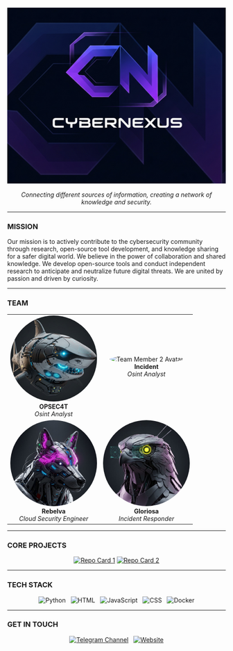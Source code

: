 <!-- 
=============================================================================================================================
 FINAL VERSION - POSITION SWAP
=============================================================================================================================
 The positions of the HTML and JavaScript badges have been swapped as requested.
=============================================================================================================================== 
-->

<p align="center">
  <!-- REPLACE WITH THE URL OF YOUR LOGO UPLOADED TO GITHUB -->
  <img src="https://github.com/CyberNexus-Team/CyberNexus-Team/blob/main/Logo.png?raw=true" alt="CyberNexus-Team Logo" width="650"/>
</p>

<p align="center">
  <i>Connecting different sources of information, creating a network of knowledge and security.</i>
</p>

---
### MISSION

Our mission is to actively contribute to the
cybersecurity community through research, open-source tool development,
and knowledge sharing for a safer digital world.
We believe in the power of collaboration and shared knowledge. We develop open-source tools and conduct independent research to anticipate and neutralize future digital threats. We are united by passion and driven by curiosity.

---
### TEAM

<!-- 
Replace all placeholders (URL_..., Name, Role).
-->
<table align="center" border="0" cellpadding="10" cellspacing="0">
  <tr align="center">
    <td>
      <img src="https://github.com/CyberNexus-Team/CyberNexus-Team/blob/main/AvatarT.jpg?raw=true" width="200" style="border-radius:50%;" alt="Team Member 1 Avatar"/>
      <br>
      <b>OPSEC4T</b>
      <br>
      <i>Osint Analyst</i>
    </td>
    <td>
      <img src="https://github.com/user-attachments/assets/d78c9924-2b4d-411b-9b42-1a184feecd17" width="200" style="border-radius:50%;" alt="Team Member 2 Avatar"/>
      <br>
      <b>Incident</b>
      <br>
      <i>Osint Analyst</i>
    </td>
  </tr>
  <tr align="center">
    <td>
      <img src="https://github.com/CyberNexus-Team/CyberNexus-Team/blob/main/AvatarR.jpg?raw=true" width="200" style="border-radius:50%;" alt="Team Member 4 Avatar"/>
      <br>
      <b>Rebelva</b>
      <br>
      <i>Cloud Security Engineer</i>
    </td>
    <td>
      <img src="https://github.com/CyberNexus-Team/CyberNexus-Team/blob/main/AvatarG.jpg?raw=true" width="200" style="border-radius:50%;" alt="Team Member 3 Avatar"/>
      <br>
      <b>Gloriosa</b>
      <br>
      <i>Incident Responder</i>
    </td>
  </tr>
</table>

---
### CORE PROJECTS

<!-- 
Replace REPO_NAME_1 and REPO_NAME_2 with the exact names of your repositories.
-->
<p align="center">
  <a href="URL_TO_YOUR_REPO_1"><img src="https://github-readme-stats.vercel.app/api/pin/?username=CyberNexus-Team&repo=NOA&theme=dracula&show_owner=true" alt="Repo Card 1"></a>
  <a href="URL_TO_YOUR_REPO_2"><img src="https://github-readme-stats.vercel.app/api/pin/?username=CyberNexus-Team&repo=REPO_NAME_2&theme=dracula&show_owner=true" alt="Repo Card 2"></a>
</p>

---
### TECH STACK

<!-- SECTION UPDATED: HTML and JavaScript badges have been swapped. -->
<p align="center">
  <img src="https://img.shields.io/badge/Python-4CAF50?style=for-the-badge&logo=python&logoColor=white" alt="Python"/>
   
  <img src="https://img.shields.io/badge/HTML-E34F26?style=for-the-badge&logo=html5&logoColor=white" alt="HTML"/>
   
  <img src="https://img.shields.io/badge/JavaScript-F7DF1E?style=for-the-badge&logo=javascript&logoColor=black" alt="JavaScript"/>
   
  <img src="https://img.shields.io/badge/CSS-FF6600?style=for-the-badge&logo=css3&logoColor=white" alt="CSS"/>
   
  <img src="https://img.shields.io/badge/Docker-2496ED?style=for-the-badge&logo=docker&logoColor=white" alt="Docker"/>
</p>

---
### GET IN TOUCH

<p align="center">
  <a href="URL_TO_YOUR_TELEGRAM_CHANNEL"><img src="https://img.shields.io/badge/Telegram-2CA5E0?style=for-the-badge&logo=telegram&logoColor=white" alt="Telegram Channel"></a>
   
  <a href="URL_TO_YOUR_WEBSITE"><img src="https://img.shields.io/badge/Website-555555?style=for-the-badge&logo=google-chrome&logoColor=white" alt="Website"></a>
</p>

